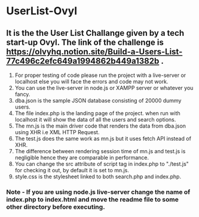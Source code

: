 # UserList-Ovyl
## It is the the User List Challange given by a tech start-up Ovyl. The link of  the challenge is https://olvyhq.notion.site/Build-a-Users-List-77c496c2efc649a1994862b449a1382b .
1. For proper testing of code please run the project with a live-server or localhost else you will face the errors and code may not work.
2. You can use the live-server in node.js or XAMPP server or whatever you fancy.
3. dba.json is the sample JSON database consisting of 20000 dummy users. 
4. The file index.php is the landing page of the project. when run with localhost it will show the data of all the users and search options.
5. The mn.js is the main driver code that renders the data from dba.json using XHR i.e XML HTTP Request.
6. The test.js does the same work as mn.js but it uses fetch API instead of XHR.
7. The difference between rendering session time of mn.js and test.js is negligible hence they are comparable in performance.
8. You can change the src attribute of script tag in index.php to "./test.js" for checking it out, by default it is set to mn.js.
9. style.css is the stylesheet linked to both search.php and index.php.

### Note - If you are using node.js live-server change the name of index.php to index.html and move the readme file to some other directory before executing.
